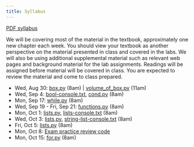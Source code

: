 ```yaml
---
title: Syllabus
---
```


[PDF syllabus](docs/syllabus.pdf)

We will be covering most of the material in the textbook, approximately
one new chapter each week. You should view your textbook as another
perspective on the material presented in class and covered in the labs.
We will also be using additional supplemental material such as relevant
web pages and background material for the lab assignments. Readings will
be assigned before material will be covered in class. You are expected
to review the material and come to class prepared.

* Wed, Aug 30: [box.py](static/box.py) (8am) | [volume_of_box.py](static/volume_of_box.pty) (11am)
* Wed, Sep 4: [bool-console.txt](static/bool-console.txt), [cond.py](static/cond.py) (8am)
* Mon, Sep 17: [while.py](static/while.py) (8am)
* Wed, Sep 19 - Fri, Sep 21: [functions.py](static/functions.py) (8am)
* Mon, Oct 1: [lists.py](static/lists.py), [lists-console.txt](static/lists-console.txt) (8am)
* Wed, Oct 3: [lists,py](static/lists.py), [string-list-console.txt](static/string-list-console.txt) (8am)
* Fri, Oct 5: [lists.py](static/lists.py) (8am)
* Mon, Oct 8: [Exam practice review code](static/Exam2.py)
* Mon, Oct 15: [for.py](static/for.py) (8am)

<!-- * Wed, Jan 17: Introduction -->
<!-- * Fri, Jan 19: Algorithms, Collatz conjecture (**Chapter 1**) -->
<!-- * Mon, Jan 22: Intro to Python [ [intro.txt](static/intro.txt) ] (**Chapter 2**) -->
<!-- * Weds, Jan 24: Volume of a box [ [VariablesIO.py](static/VariablesIO.py) [Box.py](static/Box.py) ] (**Chapter 3**) -->
<!-- * Fri, Jan 26: Logic puzzles -->
<!-- * Mon, Jan 29: Booleans and conditionals [ [Conditionals.py](static/Conditionals.py) ] (**Chapter 4**) -->
<!-- * Wed, Jan 31: Binary -->
<!-- * Fri, Feb 2: Information encoding -->
<!-- * Mon, Feb 5: Information encoding II -->
<!-- * Wed, Feb 7: Exam I review -->
<!-- * Fri, Feb 9: Exam I (**Chapters 1-4**) -->
<!-- * Mon, Feb 12: Repetition I (while loops) [ [while.py](static/while.py) ] (**Chapter 7**) -->
<!-- * Wed, Feb 14: Functions I [ [functions.py](static/functions.py) ] (**Chapters 5 and 6**) -->
<!-- * Fri, Feb 16: Functions II [ [functions.py](static/functions.py) ] -->
<!-- * Wed, Feb 21: While practice, functions III [ [collatz.py](static/collatz.py) ] -->
<!-- * Thu, Feb 22: [**String demo**](static/string-demo.txt) -->
<!-- * Fri, Feb 23: More while & function practice, tracing with functions [ [box-functions.py](static/box-functions.py), [tracing-example.py](static/tracing-example.py) ] -->
<!-- * Mon, Feb 26: Lists [ [lists.py](static/lists.py) ] -->
<!-- * Wed, Feb 28: Lists, reference, and for loops [ [lists.py](static/lists.py) ] -->
<!-- * Fri, Mar 2: Practice reading & writing for loops -->
<!-- * Mon, Mar 5: Exam 2 review [ [exam2-practice.py](static/exam2-practice.py) ] -->
<!-- * Wed, Mar 7: Exam 2 -->
<!-- * Fri, Mar 9: Recursion [ [factorial.py](static/factorial.py) ] -->
<!-- * Mon, Mar 12: Recursion II [ [recursion.py](static/recursion.py) ] -->
<!-- * Wed, Mar 14: Recursion III [ [recursion.py](static/recursion.py) ] -->
<!-- * Fri, Mar 16: no class -->
<!-- * **Spring break** -->
<!-- * Mon, Mar 26: Dictionaries [ [dictdemo.py](static/dictdemo.py) ] (**Chapter 12**) -->
<!-- * Wed, Mar 28: Dictionaries II, File I/O [ [dictdemo.py](static/dictdemo.py) ] -->
<!-- * Fri, Mar 30: Execution tracing with stack \& heap [ [dicttrace.py](static/dicttrace.py) ] -->
<!-- * Mon, Apr 2: Intro to classes and objects [ [Cake.py](static/Cake.py) ] -->
<!-- * Wed, Apr 4: More classes and objects [ [TrafficLights.py](static/TrafficLights.py) ] -->
<!-- * Fri, Apr 6: no class -->
<!-- * Mon, Apr 9: More classes and objects [ [Cake.py](static/Cake.py), [TrafficLights.py](static/TrafficLights.py) ] -->
<!-- * Wed, Apr 11: Extended example: Blackjack [ [Card.py](static/Card.py) ] -->
<!-- * Fri, Apr 13: Blackjack [ [Deck.py](static/Deck.py) ] -->
<!-- * Mon, Apr 16: Blackjack [ [Player.py](static/Player.py) ] -->
<!-- * Wed, Apr 18: Blackjack [ [Blackjack.py](static/Blackjack.py) ] -->
<!-- * Fri, Apr 20: Exam 3 review -->
<!-- * Mon, Apr 23: Exam 3 -->
<!-- * Wed, Apr 25: Queues [ [ListQueue.py](static/ListQueue.py), [QueueTest.py](static/QueueTest.py), [QueueSpeedTest.py](static/QueueSpeedTest.py) ] -->
<!-- * Fri, Apr 27: Queues II [ [Link.py](static/Link.py), [LinkedQueue.py](static/LinkedQueue.py) ] -->
